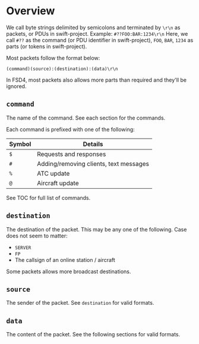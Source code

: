# Overview #

We call byte strings delimited by semicolons and terminated by `\r\n` as packets, or PDUs in swift-project.
Example: `#??FOO:BAR:1234\r\n`
Here, we call `#??` as the command (or PDU identifier in swift-project), `FOO`, `BAR`, `1234` as parts (or tokens in swift-project).

Most packets follow the format below:
```
(command)(source):(destination):(data)\r\n
```
In FSD4, most packets also allows more parts than required and they'll be ignored.

## `command` ##

The name of the command. See each section for the commands.

Each command is prefixed with one of the following:

| Symbol | Details                                |
| ------ | -------------------------------------- |
| `$`    | Requests and responses                 |
| `#`    | Adding/removing clients, text messages |
| `%`    | ATC update                             |
| `@`    | Aircraft update                        |
See TOC for full list of commands.


## `destination` ##

The destination of the packet. This may be any one of the following. Case does not seem to matter:

* `SERVER`
* `FP`
* The callsign of an online station / aircraft

Some packets allows more broadcast destinations.

## `source` ##

The sender of the packet. See `destination` for valid formats.



## `data` ##

The content of the packet. See the following sections for valid formats.



